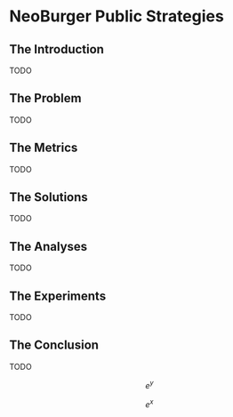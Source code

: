 # NeoBurger Public Strategies

## The Introduction

TODO

## The Problem

TODO

## The Metrics

TODO

## The Solutions

TODO

## The Analyses

TODO

## The Experiments

TODO

## The Conclusion

TODO

$$ e^y $$

$$
e^x
$$

<script>
  MathJax = {
    tex: {inlineMath: [['$', '$'], ['\\(', '\\)']]}
  };
</script>
<script id="MathJax-script" async src="https://cdn.jsdelivr.net/npm/mathjax@3/es5/tex-chtml.js"></script>
